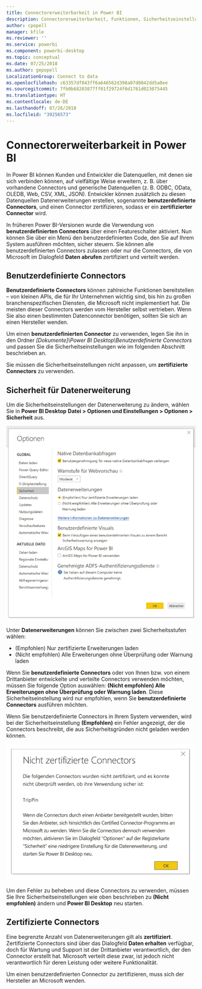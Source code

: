 ```yaml
---
title: Connectorerweiterbarkeit in Power BI
description: Connectorerweiterbarkeit, Funktionen, Sicherheitseinstellungen und zertifizierte Connectors
author: cpopell
manager: kfile
ms.reviewer: ''
ms.service: powerbi
ms.component: powerbi-desktop
ms.topic: conceptual
ms.date: 07/25/2018
ms.author: gepopell
LocalizationGroup: Connect to data
ms.openlocfilehash: c63357df043ff6a646562d398a07d8042dd5a0ee
ms.sourcegitcommit: 7fb0b68203877ff01f29724f0d1761d023075445
ms.translationtype: HT
ms.contentlocale: de-DE
ms.lasthandoff: 07/26/2018
ms.locfileid: "39256573"
---
```

# <a name="connector-extensibility-in-power-bi"></a>Connectorerweiterbarkeit in Power BI

In Power BI können Kunden und Entwickler die Datenquellen, mit denen sie sich verbinden können, auf vielfältige Weise erweitern, z. B. über vorhandene Connectors und generische Datenquellen (z. B. ODBC, OData, OLEDB, Web, CSV, XML, JSON). Entwickler können zusätzlich zu diesen Datenquellen Datenerweiterungen erstellen, sogenannte **benutzerdefinierte Connectors**, und einen Connector zertifizieren, sodass er ein **zertifizierter Connector** wird.

In früheren Power BI-Versionen wurde die Verwendung von **benutzerdefinierten Connectors** über einen Featureschalter aktiviert. Nun können Sie über ein Menü den benutzerdefinierten Code, den Sie auf Ihrem System ausführen möchten, sicher steuern. Sie können alle benutzerdefinierten Connectors zulassen oder nur die Connectors, die von Microsoft im Dialogfeld **Daten abrufen** zertifiziert und verteilt werden.

## <a name="custom-connectors"></a>Benutzerdefinierte Connectors

**Benutzerdefinierte Connectors** können zahlreiche Funktionen bereitstellen – von kleinen APIs, die für Ihr Unternehmen wichtig sind, bis hin zu großen branchenspezifischen Diensten, die Microsoft nicht implementiert hat. Die meisten dieser Connectors werden vom Hersteller selbst vertrieben. Wenn Sie also einen bestimmten Datenconnector benötigen, sollten Sie sich an einen Hersteller wenden.

Um einen **benutzerdefinierten Connector** zu verwenden, legen Sie ihn in den Ordner *\[Dokumente]\\Power BI Desktop\\Benutzerdefinierte Connectors* und passen Sie die Sicherheitseinstellungen wie im folgenden Abschnitt beschrieben an.

Sie müssen die Sicherheitseinstellungen nicht anpassen, um **zertifizierte Connectors** zu verwenden.

## <a name="data-extension-security"></a>Sicherheit für Datenerweiterung

Um die Sicherheitseinstellungen der Datenerweiterung zu ändern, wählen Sie in **Power BI Desktop** **Datei > Optionen und Einstellungen > Optionen > Sicherheit** aus.

![Legen Sie fest, ob Sie benutzerdefinierte Connectors mit Sicherheitsoptionen für die Datenerweiterung laden können.](media/desktop-connector-extensibility/data-extension-security-1.png)

Unter **Datenerweiterungen** können Sie zwischen zwei Sicherheitsstufen wählen:

* (Empfohlen) Nur zertifizierte Erweiterungen laden
* (Nicht empfohlen) Alle Erweiterungen ohne Überprüfung oder Warnung laden

Wenn Sie **benutzerdefinierte Connectors** oder von Ihnen bzw. von einem Drittanbieter entwickelte und verteilte Connectors verwenden möchten, müssen Sie folgende Option auswählen: **(Nicht empfohlen) Alle Erweiterungen ohne Überprüfung oder Warnung laden**. Diese Sicherheitseinstellung wird nur empfohlen, wenn Sie **benutzerdefinierte Connectors** ausführen möchten.

Wenn Sie benutzerdefinierte Connectors in Ihrem System verwenden, wird bei der Sicherheitseinstellung **(Empfohlen)** ein Fehler angezeigt, der die Connectors beschreibt, die aus Sicherheitsgründen nicht geladen werden können.

![Ein Dialogfeld beschreibt benutzerdefinierte Connectors, die aufgrund von Sicherheitseinstellungen nicht geladen werden können, in diesem Fall TripPin.](media/desktop-connector-extensibility/data-extension-security-2.png)

Um den Fehler zu beheben und diese Connectors zu verwenden, müssen Sie Ihre Sicherheitseinstellungen wie oben beschrieben zu **(Nicht empfohlen)** ändern und **Power BI Desktop** neu starten.

## <a name="certified-connectors"></a>Zertifizierte Connectors

Eine begrenzte Anzahl von Datenerweiterungen gilt als **zertifiziert**. Zertifizierte Connectors sind über das Dialogfeld **Daten erhalten** verfügbar, doch für Wartung und Support ist der Drittanbieter verantwortlich, der den Connector erstellt hat. Microsoft verteilt diese zwar, ist jedoch nicht verantwortlich für deren Leistung oder weitere Funktionalität.

Um einen benutzerdefinierten Connector zu zertifizieren, muss sich der Hersteller an Microsoft wenden.
